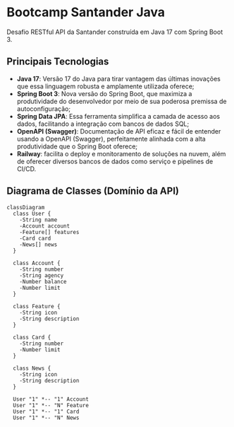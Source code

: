 # Bootcamp Santander Java
Desafio RESTful API da Santander construída em Java 17 com Spring Boot 3.

## Principais Tecnologias
 - **Java 17**: Versão 17 do Java para tirar vantagem das últimas inovações que essa linguagem robusta e amplamente utilizada oferece;
 - **Spring Boot 3**: Nova versão do Spring Boot, que maximiza a produtividade do desenvolvedor por meio de sua poderosa premissa de autoconfiguração;
 - **Spring Data JPA**: Essa ferramenta simplifica a camada de acesso aos dados, facilitando a integração com bancos de dados SQL;
 - **OpenAPI (Swagger)**: Documentação de API eficaz e fácil de entender usando a OpenAPI (Swagger), perfeitamente alinhada com a alta produtividade que o Spring Boot oferece;
 - **Railway**: facilita o deploy e monitoramento de soluções na nuvem, além de oferecer diversos bancos de dados como serviço e pipelines de CI/CD.

## Diagrama de Classes (Domínio da API)

```mermaid
classDiagram
  class User {
    -String name
    -Account account
    -Feature[] features
    -Card card
    -News[] news
  }

  class Account {
    -String number
    -String agency
    -Number balance
    -Number limit
  }

  class Feature {
    -String icon
    -String description
  }

  class Card {
    -String number
    -Number limit
  }

  class News {
    -String icon
    -String description
  }

  User "1" *-- "1" Account
  User "1" *-- "N" Feature
  User "1" *-- "1" Card
  User "1" *-- "N" News
```
